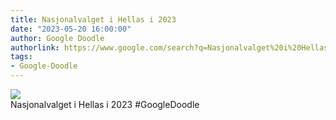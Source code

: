```yaml
---
title: Nasjonalvalget i Hellas i 2023
date: "2023-05-20 16:00:00"
author: Google Doodle
authorlink: https://www.google.com/search?q=Nasjonalvalget%20i%20Hellas%20i%202023
tags:
- Google-Doodle
---
```

<img src="https://www.google.com/logos/doodles/2023/greece-national-elections-2023-6753651837110146.3-l.png" referrerpolicy="no-referrer"><br>Nasjonalvalget i Hellas i 2023 #GoogleDoodle